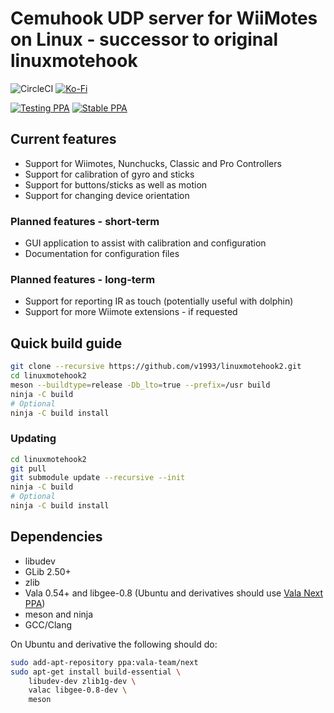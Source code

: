 # Cemuhook UDP server for WiiMotes on Linux - successor to original linuxmotehook

![CircleCI](https://img.shields.io/circleci/build/github/v1993/linuxmotehook2)
[![Ko-Fi](https://img.shields.io/badge/support-Ko--Fi-brightgreen)](https://ko-fi.com/v19930312)

[![Testing PPA](https://img.shields.io/badge/Nightly%20builds-PPA-orange?style=for-the-badge)](https://launchpad.net/~v19930312/+archive/ubuntu/linuxmotehook2-testing)
[![Stable PPA](https://img.shields.io/badge/Stable%20builds-PPA-orange?style=for-the-badge)](https://launchpad.net/~v19930312/+archive/ubuntu/linuxmotehook2)

## Current features

* Support for Wiimotes, Nunchucks, Classic and Pro Controllers
* Support for calibration of gyro and sticks
* Support for buttons/sticks as well as motion
* Support for changing device orientation

### Planned features - short-term

* GUI application to assist with calibration and configuration
* Documentation for configuration files

### Planned features - long-term

* Support for reporting IR as touch (potentially useful with dolphin)
* Support for more Wiimote extensions - if requested

## Quick build guide

```bash
git clone --recursive https://github.com/v1993/linuxmotehook2.git
cd linuxmotehook2
meson --buildtype=release -Db_lto=true --prefix=/usr build
ninja -C build
# Optional
ninja -C build install
```

### Updating
```bash
cd linuxmotehook2
git pull
git submodule update --recursive --init
ninja -C build
# Optional
ninja -C build install
```

## Dependencies
* libudev
* GLib 2.50+
* zlib
* Vala 0.54+ and libgee-0.8 (Ubuntu and derivatives should use [Vala Next PPA](https://launchpad.net/~vala-team/+archive/ubuntu/next))
* meson and ninja
* GCC/Clang

On Ubuntu and derivative the following should do:

```bash
sudo add-apt-repository ppa:vala-team/next
sudo apt-get install build-essential \
    libudev-dev zlib1g-dev \
    valac libgee-0.8-dev \  
    meson
```
